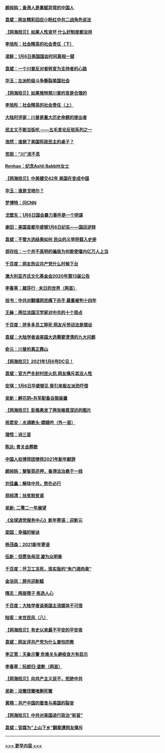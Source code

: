 #### [颜纯钩：香港人是禀赋异常的中国人](../pages/nsc993/n12685142.md?t=01141651) 
#### [袁斌：网友精彩回应小粉红中共二战角色说法](../pages/nsc993/n12684994.md?t=01141651) 
#### [【网海拾贝】如果人性变坏 什么好制度都没用](../pages/nsc993/n12683000.md?t=01141651) 
#### [李旭彤：社会精英的社会责任（下）](../pages/nsc993/n12680604.md?t=01141651) 
#### [凌稣：1月6日美国国会时间真相一窥](../pages/nsc993/n12682780.md?t=01141651) 
#### [袁斌：一个川普反对者转变为支持者的心路](../pages/nsc993/n12682700.md?t=01141651) 
#### [华玉：左派阶级斗争撕裂美国社会](../pages/nsc993/n12681226.md?t=01141651) 
#### [【网海拾贝】如果推特禁川普的言是合理的](../pages/nsc993/n12681232.md?t=01141651) 
#### [李旭彤：社会精英的社会责任（上）](../pages/nsc993/n12680501.md?t=01141651) 
#### [大陆时评家：川普是重大历史命题的提出者](../pages/nsc993/n12679904.md?t=01141651) 
#### [民主又不能当饭吃 ——五毛言论反驳系列之一](../pages/nsc993/n12679877.md?t=01141651) 
#### [浩然：谁掀了美国宪政民主的桌子？](../pages/nsc993/n12679850.md?t=01141651) 
#### [苦胆：“川”流不息](../pages/nsc993/n12678388.md?t=01141651) 
#### [Renhao：纪念Ashli Babbitt女士](../pages/nsc993/n12678359.md?t=01141651) 
#### [【网海拾贝】中美建交42年 美国在变成中国](../pages/nsc993/n12678324.md?t=01141651) 
#### [华玉：谁是戈培尔？](../pages/nsc993/n12677515.md?t=01141651) 
#### [罗博特：问CNN](../pages/nsc993/n12677172.md?t=01141651) 
#### [戈壁东：1月6日国会暴力事件是一个阴谋](../pages/nsc993/n12674639.md?t=01141651) 
#### [谢田：美国首都华盛顿1月6日纪实——国运逆转](../pages/nsc993/n12673190.md?t=01141651) 
#### [袁斌：不管大选结果如何 民众的义举将载入史册](../pages/nsc993/n12672787.md?t=01141651) 
#### [郑存柱：一个并不高明的骗局为何能使墙内亿万人上当](../pages/nsc993/n12671449.md?t=01141651) 
#### [千百度：网友热议共产党什么时候下台](../pages/nsc993/n12670442.md?t=01141651) 
#### [澳大利亚齐氏文化基金会2020年第13届公告](../pages/nsc993/n12670273.md?t=01141651) 
#### [李春草：踏莎行 · 末日的世界（两首）](../pages/nsc993/n12670253.md?t=01141651) 
#### [投书：中共对翻墙网民痛下杀手 最重被判十四年](../pages/nsc993/n12670190.md?t=01141651) 
#### [王赫：两位法国汉学家对中共的十个观点](../pages/nsc993/n12669593.md?t=01141651) 
#### [千百度：拼多多员工猝死 网友斥劳动法是摆设](../pages/nsc993/n12668081.md?t=01141651) 
#### [袁斌：大陆学者谈美国大选需要澄清的九大问题](../pages/nsc993/n12668023.md?t=01141651) 
#### [俞元：川普的真正靠山](../pages/nsc993/n12668000.md?t=01141651) 
#### [【网海拾贝】2021年1月6号DC见！](../pages/nsc993/n12664957.md?t=01141651) 
#### [袁斌：官方严冬封村民火炕 网友痛斥其没人性](../pages/nsc993/n12664882.md?t=01141651) 
#### [安琪：1月6日华盛顿见 竟引来极左派恐吓信](../pages/nsc993/n12664831.md?t=01141651) 
#### [吴新：醉花阴•共军配备自毁装置](../pages/nsc993/n12664766.md?t=01141651) 
#### [【网海拾贝】彭佩奥发了两张喻意深远的图片](../pages/nsc993/n12663515.md?t=01141651) 
#### [祝君安：水调歌头·嫦娥吟（外一首）](../pages/nsc993/n12663345.md?t=01141651) 
#### [理悟：诗三首](../pages/nsc993/n12663334.md?t=01141651) 
#### [陈达: 青关会葬歌](../pages/nsc993/n12663305.md?t=01141651) 
#### [中国人权律师团律师2021年新年献辞](../pages/nsc993/n12661792.md?t=01141651) 
#### [颜纯钩：黎智英还押，香港法治悬于一线](../pages/nsc993/n12661371.md?t=01141651) 
#### [刘佳鑫：解体中共，势在必行](../pages/nsc993/n12661335.md?t=01141651) 
#### [郑纯清：扶贫脱贫谣](../pages/nsc993/n12658729.md?t=01141651) 
#### [吴新: 二零二一年展望](../pages/nsc993/n12658664.md?t=01141651) 
#### [《全球退党服务中心》新年寄语：迎新元](../pages/nsc993/n12658408.md?t=01141651) 
#### [梁园：幸福的秘诀](../pages/nsc993/n12658061.md?t=01141651) 
#### [杨茂森：2021新年寄语](../pages/nsc993/n12658128.md?t=01141651) 
#### [伍新：但愿张母泪 凝为众明鉴](../pages/nsc993/n12656861.md?t=01141651) 
#### [千百度：环卫工冻死，现实版的“朱门酒肉臭”](../pages/nsc993/n12655588.md?t=01141651) 
#### [金浴凤：辞共迎新赋](../pages/nsc993/n12653369.md?t=01141651) 
#### [隋志：两层筛子 拣选人心](../pages/nsc993/n12653341.md?t=01141651) 
#### [千百度：大陆学者谈美国主流媒体不可信](../pages/nsc993/n12651269.md?t=01141651) 
#### [陆客：末世民风（八）](../pages/nsc993/n12648233.md?t=01141651) 
#### [【网海拾贝】有史以来最不平安的平安夜](../pages/nsc993/n12647164.md?t=01141651) 
#### [袁斌：网友评共产党为什么害怕宗教](../pages/nsc993/n12647003.md?t=01141651) 
#### [李正宽：天象示警 危难关头避疫良方有启示](../pages/nsc993/n12646262.md?t=01141651) 
#### [李春草：阮郎归‧垄断（两首）](../pages/nsc993/n12646302.md?t=01141651) 
#### [【网海拾贝】向共产主义说不，拒绝中共](../pages/nsc993/n12645941.md?t=01141651) 
#### [吴新：没辙找辙唯剩死辙](../pages/nsc993/n12643919.md?t=01141651) 
#### [黄翔：共产中国的蚕食与美国的裂变](../pages/nsc993/n12643727.md?t=01141651) 
#### [【网海拾贝】中共对美国进行政治“斩首”](../pages/nsc993/n12642290.md?t=01141651) 
#### [袁斌：官媒为“上山下乡”翻案遭网友痛斥](../pages/nsc993/n12642071.md?t=01141651) 

----
#### [ >>> 更早内容 <<< ](../indexes/nsc993-earlier.md)
